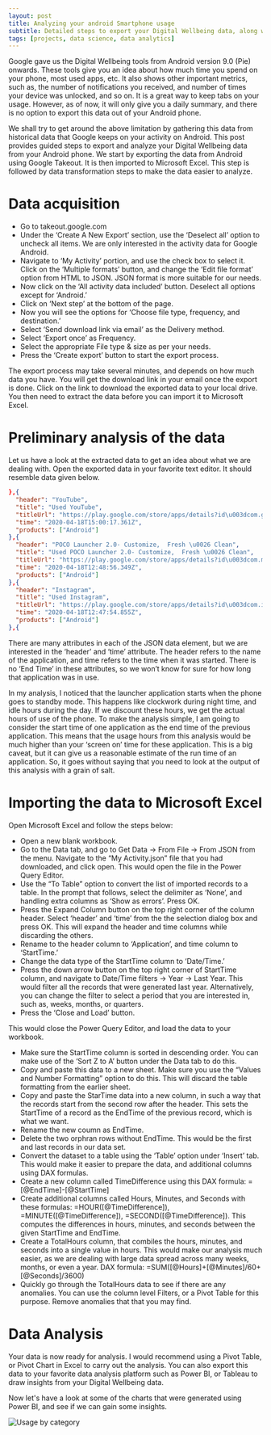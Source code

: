 ```yaml
---
layout: post
title: Analyzing your android Smartphone usage
subtitle: Detailed steps to export your Digital Wellbeing data, along with steps to import, and analyze it with Microsoft Excel.
tags: [projects, data science, data analytics]
---
```


Google gave us the Digital Wellbeing tools from Android version 9.0 (Pie) onwards. These tools give you an idea about how much time you spend on your phone, most used apps, etc. It also shows other important metrics, such as, the number of notifications you received, and number of times your device was unlocked, and so on. It is a great way to keep tabs on your usage. However, as of now, it will only give you a daily summary, and there is no option to export this data out of your Android phone.

We shall try to get around the above limitation by gathering this data from historical data that Google keeps on your activity on Android. This post provides guided steps to export and analyze your Digital Wellbeing data from your Android phone. We start by exporting the data from Android using Google Takeout. It is then imported to Microsoft Excel. This step is followed by data transformation steps to make the data easier to analyze.

# Data acquisition

* Go to takeout.google.com
* Under the ‘Create A New Export’ section, use the ‘Deselect all’ option to uncheck all items. We are only interested in the activity data for Google Android.
* Navigate to ‘My Activity’ portion, and use the check box to select it. Click on the ‘Multiple formats’ button, and change the ‘Edit file format’ option from HTML to JSON. JSON format is more suitable for our needs.
* Now click on the ‘All activity data included’ button. Deselect all options except for ‘Android.’
* Click on ‘Next step’ at the bottom of the page.
* Now you will see the options for ‘Choose file type, frequency, and destination.’
* Select ‘Send download link via email’ as the Delivery method.
* Select ‘Export once’ as Frequency.
* Select the appropriate File type & size as per your needs.
* Press the ‘Create export’ button to start the export process. 

The export process may take several minutes, and depends on how much data you have. You will get the download link in your email once the export is done. Click on the link to download the exported data to your local drive. You then need to extract the data before you can import it to Microsoft Excel.

#  Preliminary analysis of the data

Let us have a look at the extracted data to get an idea about what we are dealing with. Open the exported data in your favorite text editor. It should resemble data given below.

```json
},{
  "header": "YouTube",
  "title": "Used YouTube",
  "titleUrl": "https://play.google.com/store/apps/details?id\u003dcom.google.android.youtube",
  "time": "2020-04-18T15:00:17.361Z",
  "products": ["Android"]
},{
  "header": "POCO Launcher 2.0- Customize,  Fresh \u0026 Clean",
  "title": "Used POCO Launcher 2.0- Customize,  Fresh \u0026 Clean",
  "titleUrl": "https://play.google.com/store/apps/details?id\u003dcom.mi.android.globallauncher",
  "time": "2020-04-18T12:48:56.349Z",
  "products": ["Android"]
},{
  "header": "Instagram",
  "title": "Used Instagram",
  "titleUrl": "https://play.google.com/store/apps/details?id\u003dcom.instagram.android",
  "time": "2020-04-18T12:47:54.855Z",
  "products": ["Android"]
},{
```

There are many attributes in each of the JSON data element, but we are interested in the ‘header’ and ‘time’ attribute. The header refers to the name of the application, and time refers to the time when it was started. There is no ‘End Time’ in these attributes, so we won’t know for sure for how long that application was in use.

In my analysis, I noticed that the launcher application starts when the phone goes to standby mode. This happens like clockwork during night time, and idle hours during the day. If we discount these hours, we get the actual hours of use of the phone. To make the analysis simple, I am going to consider the start time of one application as the end time of the previous application. This means that the usage hours from this analysis would be much higher than your ‘screen on’ time for these application. This is a big caveat, but it can give us a reasonable estimate of the run time of  an application. So, it goes without saying that you need to look at the output of this analysis with a grain of salt.

# Importing the data to Microsoft Excel

Open Microsoft Excel and follow the steps below:
* Open a new blank workbook.
* Go to the Data tab, and go to Get Data -> From File -> From JSON from the menu. Navigate to the “My Activity.json” file that you had downloaded, and click open. This would open the file in the Power Query Editor.
* Use the “To Table” option to convert the list of imported records to a table. In the prompt that follows, select the delimiter as ‘None’, and handling extra columns as ‘Show as errors’. Press OK.
* Press the Expand Column button on the top right corner of the column header. Select ‘header’ and ‘time’ from the the selection dialog box and press OK. This will expand the header and time columns while discarding the others.
* Rename to the header column to ‘Application’, and time column to ‘StartTime.’
* Change the data type of the StartTime column to ‘Date/Time.’
* Press the down arrow button on the top right corner of StartTime column, and navigate to Date/Time filters -> Year -> Last Year. This would filter all the records that were generated last year. Alternatively, you can change the filter to select a period that you are interested in, such as, weeks, months, or quarters.
* Press the ‘Close and Load’ button.

This would close the Power Query Editor, and load the data to your workbook.
* Make sure the StartTime column is sorted in descending order. You can make use of the ‘Sort Z to A’ button under the Data tab to do this.
* Copy and paste this data to a new sheet. Make sure you use the “Values and Number Formatting” option to do this. This will discard the table formatting from the earlier sheet.
* Copy and paste the StarTime data into a new column, in such a way that the records start from the second row after the header. This sets the StartTime of a record as the EndTime of the previous record, which is what we want.
* Rename the new coumn as EndTime.
* Delete the two orphran rows without EndTime. This would be the first and last records in our data set.
* Convert the dataset to a table using the ‘Table’ option under ‘Insert’ tab. This would make it easier to prepare the data, and additional columns using DAX formulas.
* Create a new column called TimeDifference using this DAX formula: =[@EndTime]-[@StartTime]
* Create additional columns called Hours, Minutes, and Seconds with these formulas: =HOUR([@TimeDifference]), =MINUTE([@TimeDifference]), =SECOND([@TimeDifference]). This computes the differences in hours, minutes, and seconds between the given StartTime and EndTime.
* Create a TotalHours column, that combiles the hours, minutes, and seconds into a single value in hours. This would make our analysis much easier, as we are dealing with large data spread across many weeks, months, or even a year. DAX formula: =SUM([@Hours]+[@Minutes]/60+[@Seconds]/3600)
* Quickly go through the TotalHours data to see if there are any anomalies. You can use the column level Filters, or a Pivot Table for this purpose. Remove anomalies that that you may find.

# Data Analysis

Your data is now ready for analysis. I would recommend using a Pivot Table, or 
Pivot Chart in Excel to carry out the analysis. You can also export this data 
to your favorite data analysis platform such as Power BI, or Tableau to draw 
insights from your Digital Wellbeing data.

Now let's have a look at some of the charts that were generated using 
Power BI, and see if we can gain some insights.

![Usage by category](http://www.deepumon.com/img/assets/smartphone_usage_analytics_dashboard.png)